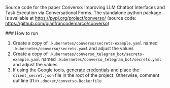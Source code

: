 Source code for the paper Converso: Improving LLM Chatbot Interfaces and Task
Execution via Conversational Forms.
The standalone python package is available at https://pypi.org/project/converso/ (source code: https://github.com/gianfrancodemarco/converso)

### How to run 

1) Create a copy of `.kubernetes/converso/secrets-example.yaml` named `.kubernetes/converso/secrets.yaml` and adjust the values
2) Create a copy of `.kubernetes/converso_telegram_bot/secrets-example.yaml` named `.kubernetes/converso_telegram_bot/secrets.yaml` and adjust the values
3) If using the Google tools, [generate credentials](https://developers.google.com/identity/protocols/oauth2/web-server#creatingcred) and place the `client_secret.json` file in the root of the project. Otherwise, comment out line 31 in `.docker/converso.Dockerfile`